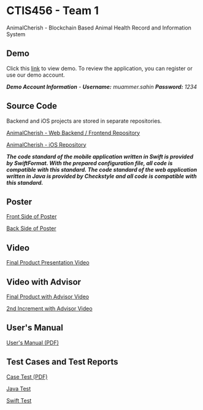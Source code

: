# CTIS456 - Team 1

AnimalCherish - Blockchain Based Animal Health Record and Information System

## Demo

Click this [link](http://138.68.67.165/) to view demo. To review the application, you can register or use our demo account.

***Demo Account Information** - **Username:** muammer.sahin **Password:** 1234*

## Source Code

Backend and iOS projects are stored in separate repositories.

[AnimalCherish - Web Backend / Frontend Repository](https://github.com/cagatayozata/AnimalCherish)

[AnimalCherish - iOS Repository](https://github.com/cagatayozata/AnimalCherish_iOS)

***The code standard of the mobile application written in Swift is provided by SwiftFormat. With the prepared configuration file, all code is compatible with this standard. The code standard of the web application written in Java is provided by Checkstyle and all code is compatible with this standard.***

## Poster

[Front Side of Poster](https://raw.githubusercontent.com/cagatayozata/CTIS456_Team1/master/Poster/Poster_On.jpg)

[Back Side of Poster](#)

## Video

[Final Product Presentation Video](#)

## Video with Advisor

[Final Product with Advisor Video](#)

[2nd Increment with Advisor Video](https://www.youtube.com/watch?v=8Qay1PM9990)

## User's Manual

[User's Manual (PDF)](#)

## Test Cases and Test Reports

[Case Test (PDF)](https://github.com/cagatayozata/CTIS456_Team1/blob/master/Case%20Tests/CaseTests.pdf)

[Java Test](https://cagatayozata.com/ctis/javatest)

[Swift Test](https://github.com/cagatayozata/CTIS456_Team1/tree/master/Swift%20Test)







